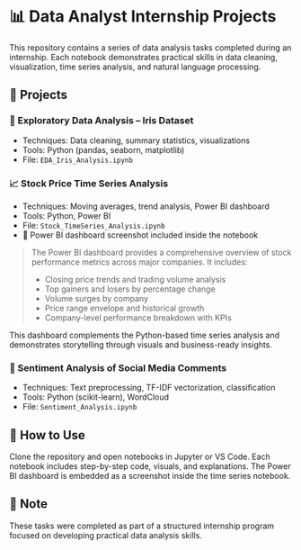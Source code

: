 # 📊 Data Analyst Internship Projects

This repository contains a series of data analysis tasks completed during an internship. Each notebook demonstrates practical skills in data cleaning, visualization, time series analysis, and natural language processing.

## 📁 Projects

### 🌸 Exploratory Data Analysis – Iris Dataset
- Techniques: Data cleaning, summary statistics, visualizations
- Tools: Python (pandas, seaborn, matplotlib)
- File: `EDA_Iris_Analysis.ipynb`

### 📈 Stock Price Time Series Analysis
- Techniques: Moving averages, trend analysis, Power BI dashboard
- Tools: Python, Power BI
- File: `Stock_TimeSeries_Analysis.ipynb`  
- 📸 Power BI dashboard screenshot included inside the notebook

> The Power BI dashboard provides a comprehensive overview of stock performance metrics across major companies. It includes:
> - Closing price trends and trading volume analysis  
> - Top gainers and losers by percentage change  
> - Volume surges by company  
> - Price range envelope and historical growth  
> - Company-level performance breakdown with KPIs

This dashboard complements the Python-based time series analysis and demonstrates storytelling through visuals and business-ready insights.

### 💬 Sentiment Analysis of Social Media Comments
- Techniques: Text preprocessing, TF-IDF vectorization, classification
- Tools: Python (scikit-learn), WordCloud
- File: `Sentiment_Analysis.ipynb`

## 📂 How to Use
Clone the repository and open notebooks in Jupyter or VS Code. Each notebook includes step-by-step code, visuals, and explanations. The Power BI dashboard is embedded as a screenshot inside the time series notebook.

## 📌 Note
These tasks were completed as part of a structured internship program focused on developing practical data analysis skills.
